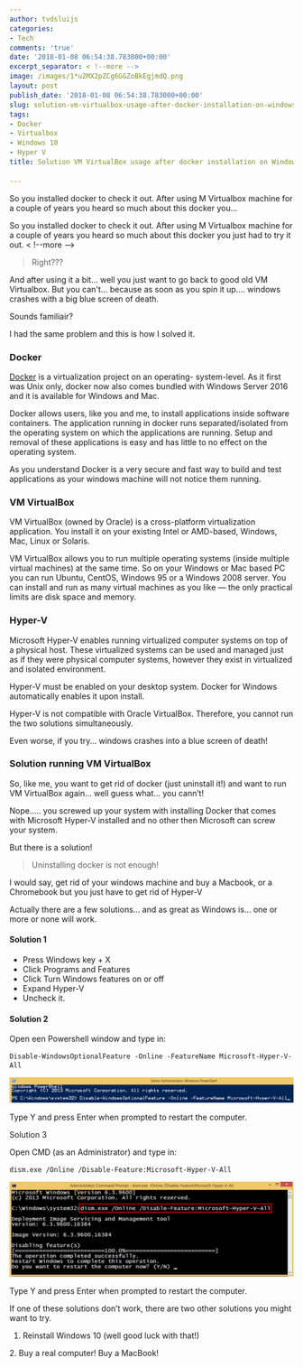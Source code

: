 ```yaml
---
author: tvdsluijs
categories:
- Tech
comments: 'true'
date: '2018-01-08 06:54:38.783000+00:00'
excerpt_separator: < !--more -->
image: /images/1*u2MX2pZCg6GGZoBkEgjmdQ.png
layout: post
publish_date: '2018-01-08 06:54:38.783000+00:00'
slug: solution-vm-virtualbox-usage-after-docker-installation-on-windows
tags:
- Docker
- Virtualbox
- Windows 10
- Hyper V
title: Solution VM VirtualBox usage after docker installation on Windows

---
```

So you installed docker to check it out. After using M Virtualbox machine for
a couple of years you heard so much about this docker you…

So you installed docker to check it out. After using M Virtualbox machine for
a couple of years you heard so much about this docker you just had to try it
out.
< !--more -->
> Right???

And after using it a bit… well you just want to go back to good old VM
Virtualbox. But you can't… because as soon as you spin it up…. windows crashes
with a big blue screen of death.

Sounds familiair?

I had the same problem and this is how I solved it.

### Docker

[Docker](https://www.docker.com/) is a virtualization project on an operating-
system-level. As it first was Unix only, docker now also comes bundled with
Windows Server 2016 and it is available for Windows and Mac.

Docker allows users, like you and me, to install applications inside software
containers. The application running in docker runs separated/isolated from the
operating system on which the applications are running. Setup and removal of
these applications is easy and has little to no effect on the operating
system.

As you understand Docker is a very secure and fast way to build and test
applications as your windows machine will not notice them running.

### VM VirtualBox

VM VirtualBox (owned by Oracle) is a cross-platform virtualization
application. You install it on your existing Intel or AMD-based, Windows, Mac,
Linux or Solaris.

VM VirtualBox allows you to run multiple operating systems (inside multiple
virtual machines) at the same time. So on your Windows or Mac based PC you can
run Ubuntu, CentOS, Windows 95 or a Windows 2008 server. You can install and
run as many virtual machines as you like — the only practical limits are disk
space and memory.

### Hyper-V

Microsoft Hyper-V enables running virtualized computer systems on top of a
physical host. These virtualized systems can be used and managed just as if
they were physical computer systems, however they exist in virtualized and
isolated environment.

Hyper-V must be enabled on your desktop system. Docker for Windows
automatically enables it upon install.

Hyper-V is not compatible with Oracle VirtualBox. Therefore, you cannot run
the two solutions simultaneously.

Even worse, if you try… windows crashes into a blue screen of death!

### Solution running VM VirtualBox

So, like me, you want to get rid of docker (just uninstall it!) and want to
run VM VirtualBox again… well guess what… you cann’t!

Nope….. you screwed up your system with installing Docker that comes with
Microsoft Hyper-V installed and no other then Microsoft can screw your system.

But there is a solution!

> Uninstalling docker is not enough!

I would say, get rid of your windows machine and buy a Macbook, or a
Chromebook but you just have to get rid of Hyper-V

Actually there are a few solutions… and as great as Windows is… one or more or
none will work.

#### Solution 1

  * Press Windows key + X
  * Click Programs and Features
  * Click Turn Windows features on or off
  * Expand Hyper-V
  * Uncheck it.

#### Solution 2

Open een Powershell window and type in:



    Disable-WindowsOptionalFeature -Online -FeatureName Microsoft-Hyper-V-All

![](/images/0*DPbl1tIxoS06aRJA.)

Type Y and press Enter when prompted to restart the computer.

Solution 3

Open CMD (as an Administrator) and type in:



    dism.exe /Online /Disable-Feature:Microsoft-Hyper-V-All

![](/images/0*ou_kKrWBiCT4h_Lv.)

Type Y and press Enter when prompted to restart the computer.

If one of these solutions don’t work, there are two other solutions you might
want to try.

  1. Reinstall Windows 10 (well good luck with that!)

2\. Buy a real computer! Buy a MacBook!
